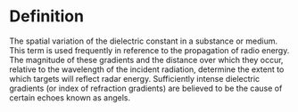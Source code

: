 # Definition

The spatial variation of the dielectric constant in a substance or
medium. This term is used frequently in reference to the propagation of
radio energy. The magnitude of these gradients and the distance over
which they occur, relative to the wavelength of the incident radiation,
determine the extent to which targets will reflect radar energy.
Sufficiently intense dielectric gradients (or index of refraction
gradients) are believed to be the cause of certain echoes known as
angels.
